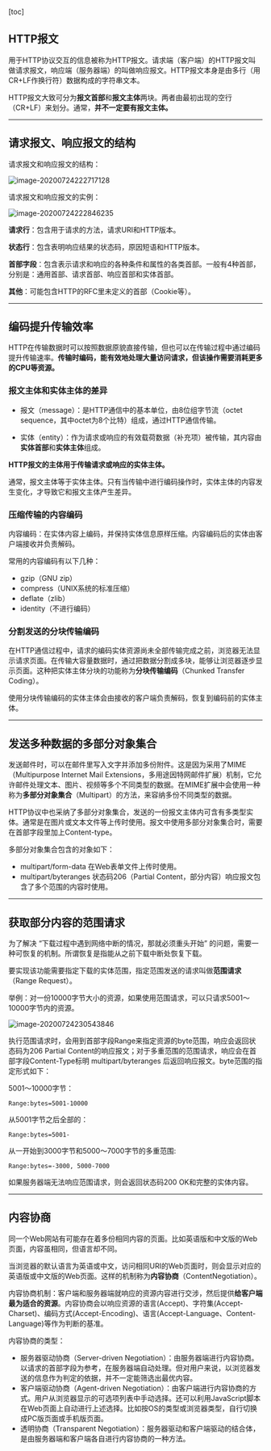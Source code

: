 [toc]

## HTTP报文

用于HTTP协议交互的信息被称为HTTP报文。请求端（客户端）的HTTP报文叫做请求报文，响应端（服务器端）的叫做响应报文。HTTP报文本身是由多行（用CR+LF作换行符）数据构成的字符串文本。

HTTP报文大致可分为**报文首部**和**报文主体**两块。两者由最初出现的空行（CR+LF）来划分。通常，**并不一定要有报文主体。**

---

## 请求报文、响应报文的结构

请求报文和响应报文的结构：

![image-20200724222717128](../zypictures/books/ComputerNetwork_http3.0.png)

请求报文和响应报文的实例：

![image-20200724222846235](../zypictures/books/ComputerNetwork_http3.1.png)

**请求行**：包含用于请求的方法，请求URI和HTTP版本。

**状态行**：包含表明响应结果的状态码，原因短语和HTTP版本。

**首部字段**：包含表示请求和响应的各种条件和属性的各类首部。一般有4种首部，分别是：通用首部、请求首部、响应首部和实体首部。

**其他**：可能包含HTTP的RFC里未定义的首部（Cookie等）。

---

## 编码提升传输效率

HTTP在传输数据时可以按照数据原貌直接传输，但也可以在传输过程中通过编码提升传输速率。**传输时编码，能有效地处理大量访问请求，但该操作需要消耗更多的CPU等资源。**

### 报文主体和实体主体的差异

- 报文（message）：是HTTP通信中的基本单位，由8位组字节流（octet sequence，其中octet为8个比特）组成，通过HTTP通信传输。

- 实体（entity）：作为请求或响应的有效载荷数据（补充项）被传输，其内容由**实体首部**和**实体主体**组成。

**HTTP报文的主体用于传输请求或响应的实体主体。**

通常，报文主体等于实体主体。只有当传输中进行编码操作时，实体主体的内容发生变化，才导致它和报文主体产生差异。

### 压缩传输的内容编码

内容编码：在实体内容上编码，并保持实体信息原样压缩。内容编码后的实体由客户端接收并负责解码。

常用的内容编码有以下几种：

- gzip（GNU zip）
- compress（UNIX系统的标准压缩）
- deflate（zlib）
- identity（不进行编码）

### 分割发送的分块传输编码

在HTTP通信过程中，请求的编码实体资源尚未全部传输完成之前，浏览器无法显示请求页面。在传输大容量数据时，通过把数据分割成多块，能够让浏览器逐步显示页面。这种把实体主体分块的功能称为**分块传输编码**（Chunked Transfer Coding）。

使用分块传输编码的实体主体会由接收的客户端负责解码，恢复到编码前的实体主体。

---

## 发送多种数据的多部分对象集合

发送邮件时，可以在邮件里写入文字并添加多份附件。这是因为采用了MIME（Multipurpose Internet Mail Extensions，多用途因特网邮件扩展）机制，它允许邮件处理文本、图片、视频等多个不同类型的数据。在MIME扩展中会使用一种称为**多部分对象集合**（Multipart）的方法，来容纳多份不同类型的数据。

HTTP协议中也采纳了多部分对象集合，发送的一份报文主体内可含有多类型实体。通常是在图片或文本文件等上传时使用。报文中使用多部分对象集合时，需要在首部字段里加上Content-type。

多部分对象集合包含的对象如下：

- multipart/form-data 在Web表单文件上传时使用。
- multipart/byteranges 状态码206（Partial Content，部分内容）响应报文包含了多个范围的内容时使用。

---

## 获取部分内容的范围请求

为了解决 “下载过程中遇到网络中断的情况，那就必须重头开始” 的问题，需要一种可恢复的机制。所谓恢复是指能从之前下载中断处恢复下载。

要实现该功能需要指定下载的实体范围，指定范围发送的请求叫做**范围请求**（Range Request）。

举例：对一份10000字节大小的资源，如果使用范围请求，可以只请求5001～10000字节内的资源。

![image-20200724230543846](../zypictures/books/ComputerNetwork_http3.2.png)

执行范围请求时，会用到首部字段Range来指定资源的byte范围，响应会返回状态码为206 Partial Content的响应报文；对于多重范围的范围请求，响应会在首部字段Content-Type标明 multipart/byteranges 后返回响应报文。byte范围的指定形式如下：

5001～10000字节：

```
Range:bytes=5001-10000
```

从5001字节之后全部的：

```
Range:bytes=5001-
```

从一开始到3000字节和5000～7000字节的多重范围:

```
Range:bytes=-3000, 5000-7000
```

如果服务器端无法响应范围请求，则会返回状态码200 OK和完整的实体内容。

---

## 内容协商

同一个Web网站有可能存在着多份相同内容的页面。比如英语版和中文版的Web页面，内容虽相同，但语言却不同。

当浏览器的默认语言为英语或中文，访问相同URI的Web页面时，则会显示对应的英语版或中文版的Web页面。这样的机制称为**内容协商**（ContentNegotiation）。

内容协商机制：客户端和服务器端就响应的资源内容进行交涉，然后提供**给客户端最为适合的资源**。内容协商会以响应资源的语言(Accept)、字符集(Accept-Charset)、编码方式(Accept-Encoding)、语言(Accept-Language、Content-Language)等作为判断的基准。

内容协商的类型：

- 服务器驱动协商（Server-driven Negotiation）：由服务器端进行内容协商。以请求的首部字段为参考，在服务器端自动处理。但对用户来说，以浏览器发送的信息作为判定的依据，并不一定能筛选出最优内容。
- 客户端驱动协商（Agent-driven Negotiation）：由客户端进行内容协商的方式。用户从浏览器显示的可选项列表中手动选择。还可以利用JavaScript脚本在Web页面上自动进行上述选择。比如按OS的类型或浏览器类型，自行切换成PC版页面或手机版页面。
- 透明协商（Transparent Negotiation）：服务器驱动和客户端驱动的结合体，是由服务器端和客户端各自进行内容协商的一种方法。
